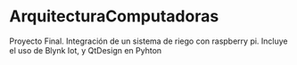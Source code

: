 # ArquitecturaComputadoras
Proyecto Final. Integración de un sistema de riego con raspberry pi. Incluye el uso de Blynk Iot, y QtDesign en Pyhton
